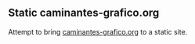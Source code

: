 ## Static caminantes-grafico.org
Attempt to bring [caminantes-grafico.org](http://caminantes-grafico.org/) to a static site.
